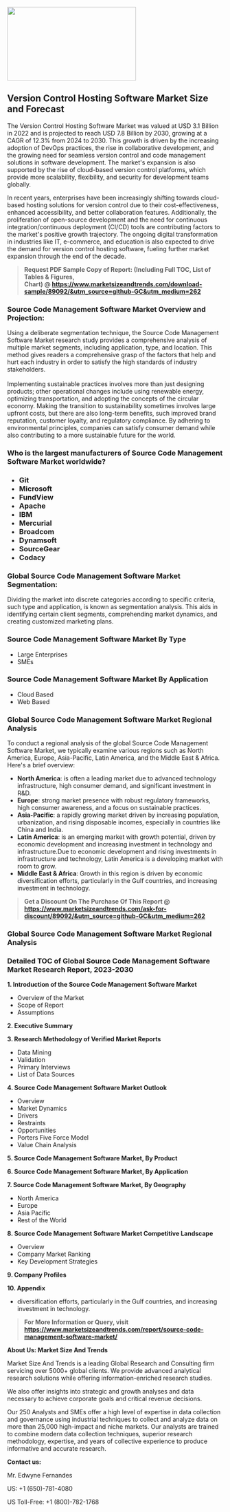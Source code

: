 <p><img class="alignnone size-medium wp-image-20088" src="https://ffe5etoiles.com/wp-content/uploads/2024/12/MST1-300x171.png" alt="" width="300" height="171" /></p><h2>Version Control Hosting Software Market Size and Forecast</h2><p>The Version Control Hosting Software Market was valued at USD 3.1 Billion in 2022 and is projected to reach USD 7.8 Billion by 2030, growing at a CAGR of 12.3% from 2024 to 2030. This growth is driven by the increasing adoption of DevOps practices, the rise in collaborative development, and the growing need for seamless version control and code management solutions in software development. The market's expansion is also supported by the rise of cloud-based version control platforms, which provide more scalability, flexibility, and security for development teams globally.</p><p>In recent years, enterprises have been increasingly shifting towards cloud-based hosting solutions for version control due to their cost-effectiveness, enhanced accessibility, and better collaboration features. Additionally, the proliferation of open-source development and the need for continuous integration/continuous deployment (CI/CD) tools are contributing factors to the market's positive growth trajectory. The ongoing digital transformation in industries like IT, e-commerce, and education is also expected to drive the demand for version control hosting software, fueling further market expansion through the end of the decade.</p></p><blockquote id="" class=""><strong>Request PDF Sample Copy of Report: (Including Full TOC, List of Tables &amp; Figures, Chart)&nbsp;@&nbsp;<strong><a href="https://www.marketsizeandtrends.com/download-sample/89092/&utm_source=github-GC&utm_medium=262" target="_blank">https://www.marketsizeandtrends.com/download-sample/89092/&utm_source=github-GC&utm_medium=262</a></strong></strong></blockquote><h3 id="" class="">Source Code Management Software Market&nbsp;Overview and Projection:</h3><p id="" class="">Using a deliberate segmentation technique, the Source Code Management Software Market research study provides a comprehensive analysis of multiple market segments, including application, type, and location. This method gives readers a comprehensive grasp of the factors that help and hurt each industry in order to satisfy the high standards of industry stakeholders. <br /> <br />Implementing sustainable practices involves more than just designing products; other operational changes include using renewable energy, optimizing transportation, and adopting the concepts of the circular economy. Making the transition to sustainability sometimes involves large upfront costs, but there are also long-term benefits, such improved brand reputation, customer loyalty, and regulatory compliance. By adhering to environmental principles, companies can satisfy consumer demand while also contributing to a more sustainable future for the world.</p><h3 id="" class="">Who is the largest manufacturers of&nbsp;Source Code Management Software Market worldwide?</h3><h3 class=""><p><ul><li>Git </li><li> Microsoft </li><li> FundView </li><li> Apache </li><li> IBM </li><li> Mercurial </li><li> Broadcom </li><li> Dynamsoft </li><li> SourceGear </li><li> Codacy</li></ul></p></h3><h3 id="" class="">Global&nbsp;Source Code Management Software Market Segmentation:</h3><p id="" class="">Dividing the market into discrete categories according to specific criteria, such type and application, is known as segmentation analysis. This aids in identifying certain client segments, comprehending market dynamics, and creating customized marketing plans.</p><h3 id="" class="">Source Code Management Software Market&nbsp;By Type</h3><p><p><ul><li>Large Enterprises </li><li> SMEs</p></li></ul></p></p><h3 id="" class="">Source Code Management Software Market&nbsp;By Application</h3><p class=""><p><ul><li>Cloud Based </li><li> Web Based</li></ul></p></p><h3 id="" class="">Global Source Code Management Software Market Regional Analysis</h3><p id="" class="">To conduct a regional analysis of the global Source Code Management Software Market, we typically examine various regions such as North America, Europe, Asia-Pacific, Latin America, and the Middle East &amp; Africa. Here's a brief overview:</p><ul><li><strong>North America</strong>: is often a leading market due to advanced technology infrastructure, high consumer demand, and significant investment in R&amp;D.</li><li><strong>Europe</strong>: strong market presence with robust regulatory frameworks, high consumer awareness, and a focus on sustainable practices.</li><li><strong>Asia-Pacific</strong>: a rapidly growing market driven by increasing population, urbanization, and rising disposable incomes, especially in countries like China and India.</li><li><strong>Latin America</strong>: is an emerging market with growth potential, driven by economic development and increasing investment in technology and infrastructure.Due to economic development and rising investments in infrastructure and technology, Latin America is a developing market with room to grow.</li><li><strong>Middle East &amp; Africa</strong>: Growth in this region is driven by economic diversification efforts, particularly in the Gulf countries, and increasing investment in technology.</li></ul><blockquote id="" class=""><strong>Get a Discount On The Purchase Of This Report @ <strong><a href="https://www.marketsizeandtrends.com/ask-for-discount/89092/&utm_source=github-GC&utm_medium=262" target="_blank">https://www.marketsizeandtrends.com/ask-for-discount/89092/&utm_source=github-GC&utm_medium=262</a></strong></strong></blockquote><h3 id="" class="">Global Source Code Management Software Market Regional Analysis</h3><h3 id="" class="">Detailed TOC of Global Source Code Management Software Market Research Report, 2023-2030</h3><p id="" class=""><strong>1. Introduction of the Source Code Management Software Market</strong></p><ul><li>Overview of the Market</li><li>Scope of Report</li><li>Assumptions</li></ul><p id="" class=""><strong>2. Executive Summary</strong></p><p id="" class=""><strong>3. Research Methodology of Verified Market Reports</strong></p><ul><li>Data Mining</li><li>Validation</li><li>Primary Interviews</li><li>List of Data Sources</li></ul><p id="" class=""><strong>4. Source Code Management Software Market Outlook</strong></p><ul><li>Overview</li><li>Market Dynamics</li><li>Drivers</li><li>Restraints</li><li>Opportunities</li><li>Porters Five Force Model</li><li>Value Chain Analysis</li></ul><p id="" class=""><strong>5. Source Code Management Software Market, By Product</strong></p><p id="" class=""><strong>6. Source Code Management Software Market, By Application</strong></p><p id="" class=""><strong>7. Source Code Management Software Market, By Geography</strong></p><ul><li>North America</li><li>Europe</li><li>Asia Pacific</li><li>Rest of the World</li></ul><p id="" class=""><strong>8. Source Code Management Software Market Competitive Landscape</strong></p><ul><li>Overview</li><li>Company Market Ranking</li><li>Key Development Strategies</li></ul><p id="" class=""><strong>9. Company Profiles</strong></p><p id="" class=""><strong>10. Appendix</strong></p><ul><li>diversification efforts, particularly in the Gulf countries, and increasing investment in technology.</li></ul><blockquote id="" class=""><strong>For More Information or Query, visit <strong><strong><a href="https://www.marketsizeandtrends.com/report/source-code-management-software-market/" target="_blank">https://www.marketsizeandtrends.com/report/source-code-management-software-market/</a></strong></strong></strong></blockquote><p id="" class=""><strong>About Us: Market Size And Trends</strong></p><p id="" class="">Market Size And Trends is a leading Global Research and Consulting firm servicing over 5000+ global clients. We provide advanced analytical research solutions while offering information-enriched research studies.</p><p id="" class="">We also offer insights into strategic and growth analyses and data necessary to achieve corporate goals and critical revenue decisions.</p><p id="" class="">Our 250 Analysts and SMEs offer a high level of expertise in data collection and governance using industrial techniques to collect and analyze data on more than 25,000 high-impact and niche markets. Our analysts are trained to combine modern data collection techniques, superior research methodology, expertise, and years of collective experience to produce informative and accurate research.</p><p id="" class=""><strong>Contact us:</strong></p><p id="" class="">Mr. Edwyne Fernandes</p><p id="" class="">US: +1 (650)-781-4080</p><p id="" class="">US Toll-Free: +1 (800)-782-1768</p>
